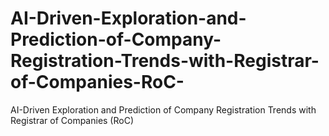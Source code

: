 # AI-Driven-Exploration-and-Prediction-of-Company-Registration-Trends-with-Registrar-of-Companies-RoC-
AI-Driven Exploration and Prediction of Company Registration Trends with Registrar of Companies (RoC)
